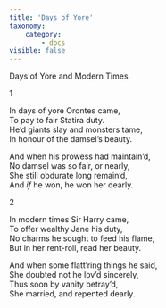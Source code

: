 ```yaml
---
title: 'Days of Yore'
taxonomy:
    category:
        - docs
visible: false
---
```


<span class="title">Days of Yore and Modern Times</span>

<span class="title">1</span>

In days of yore Orontes came,   
To pay to fair Statira duty.  
He’d giants slay and monsters tame,  
In honour of the damsel’s beauty.

And when his prowess had maintain’d,  
No damsel was so fair, or nearly,  
She still obdurate long remain’d,  
And *if* he won, he won her dearly.

<span class="title">2</span>

In modern times Sir Harry came,  
To offer wealthy Jane his duty,  
No charms he sought to feed his flame,  
But in her rent-roll, read her beauty.

And when some flatt’ring things he said,  
She doubted not he lov’d sincerely,  
Thus soon by vanity betray’d,  
She married, and repented dearly.